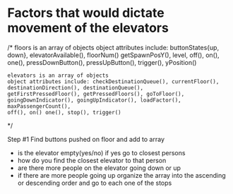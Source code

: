 # Factors that would dictate movement of the elevators

/*
    floors is an array of objects
    object attributes include: buttonStates{up, down}, elevatorAvailable(), floorNum()
    getSpawnPosY(), level, off(), on(), one(), pressDownButton(), pressUpButton(), trigger(), yPosition()

    elevators is an array of objects
    object attributes include: checkDestinationQueue(), currentFloor(), destinationDirection(), destinationQueue(),
    getFirstPressedFloor(), getPressedFloors(), goToFloor(), goingDownIndicator(), goingUpIndicator(), loadFactor(), maxPassengerCount(),
    off(), on() one(), stop(), trigger()
*/

Step #1 Find buttons pushed on floor and add to array
- is the elevator empty(yes/no) if yes go to closest persons
- how do you find the closest elevator to that person
- are there more people on the elevator going down or up
- if there are more people going up organize the array into the ascending or descending order and go to each one of the stops